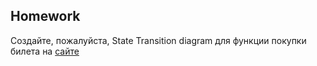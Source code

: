 ## Homework


Создайте, пожалуйста, State Transition diagram для функции покупки билета на [сайте](https://ticket-service-69443.firebaseapp.com/)

